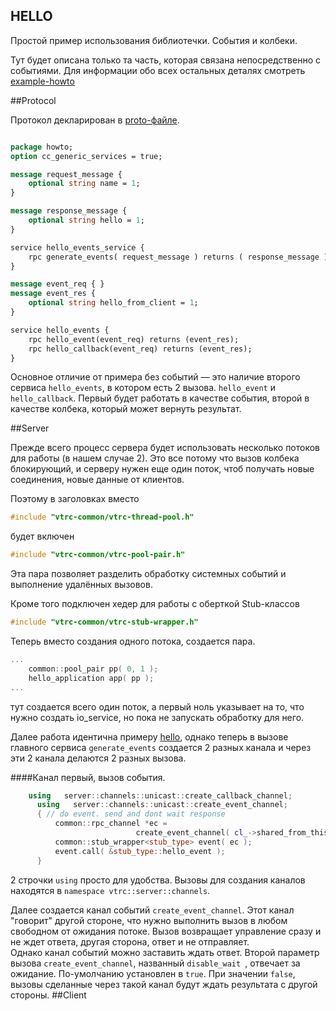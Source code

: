 ﻿## HELLO


Простой пример использования библиотечки. События и колбеки.
Тут будет описана только та часть, которая связана непосредственно с событиями. Для информации обо всех остальных деталях смотреть [example-howto](https://github.com/newenclave/vtrc-docs/blob/master/ru/example-hello.md)

##Protocol 

Протокол декларирован в [proto-файле](https://github.com/newenclave/vtrc/blob/master/examples/hello-events/protocol/hello-events.proto). 

```protobuf

package howto;
option cc_generic_services = true;

message request_message {
    optional string name = 1;
}

message response_message {
    optional string hello = 1;
}

service hello_events_service {
    rpc generate_events( request_message ) returns ( response_message );
}

message event_req { }
message event_res {
    optional string hello_from_client = 1;
}

service hello_events {
    rpc hello_event(event_req) returns (event_res);
    rpc hello_callback(event_req) returns (event_res);
}
```

Основное отличие от примера без событий — это наличие второго сервиса ```hello_events```, в котором есть 2 вызова. ```hello_event``` и ```hello_callback```. Первый будет работать в качестве события, второй в качестве колбека, который может вернуть результат.

##Server 

Прежде всего процесс сервера будет использовать несколько потоков для работы (в нашем случае 2). Это все потому что вызов колбека блокирующий, и серверу нужен еще один поток, чтоб получать новые соединения, новые данные от клиентов.

Поэтому в заголовках вместо 

```cpp
#include "vtrc-common/vtrc-thread-pool.h"

```
будет включен 

```cpp
#include "vtrc-common/vtrc-pool-pair.h"
```
Эта пара позволяет разделить обработку системных событий и выполнение удалённых вызовов. 

Кроме того подключен хедер для работы с оберткой Stub-классов

```cpp
#include "vtrc-common/vtrc-stub-wrapper.h"
```

Теперь вместо создания одного потока, создается пара.

```cpp
...
    common::pool_pair pp( 0, 1 );
    hello_application app( pp );
...

```

тут создается всего один поток, а первый ноль указывает на то, что нужно создать io_service, но пока не запускать обработку для него.

Далее работа идентична примеру [hello](https://github.com/newenclave/vtrc-docs/blob/master/ru/example-hello.md), однако теперь в вызове главного сервиса `generate_events` создается 2 разных канала и через эти 2 канала делаются 2 разных вызова.

####Канал первый, вызов события.

```cpp
	using   server::channels::unicast::create_callback_channel;
      using   server::channels::unicast::create_event_channel;
      { // do event. send and dont wait response
          common::rpc_channel *ec =
                            create_event_channel( cl_->shared_from_this( ) );
          common::stub_wrapper<stub_type> event( ec );
          event.call( &stub_type::hello_event );
      }
```
2 строчки `using` просто для удобства. Вызовы для создания каналов находятся в `namespace vtrc::server::channels`.

Далее создается канал событий `create_event_channel`. Этот канал "говорит" другой стороне, что нужно выполнить вызов в любом свободном от ожидания потоке. Вызов возвращает управление сразу и не ждет ответа, другая сторона, ответ и не отправляет.  
    Однако канал событий можно заставить ждать ответ. 
    Второй параметр вызова `create_event_channel`, названный `disable_wait
`, отвечает за ожидание. 
    По-умолчанию установлен в `true`. При значении `false`, вызовы сделанные через такой канал будут ждать результата с другой стороны.
##Client














